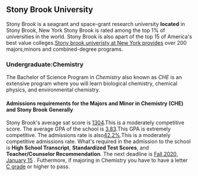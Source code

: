 ## Stony Brook University
Stony Brook is a seagrant and space-grant research university **located** in Stony Brook, New York
Stony Brook is rated among the top 1% of universities in the world. Stony Brook is also apart of the top 15 of America's best value colleges.[Stony brook univeristy at New York provides]( https://www.stonybrook.edu/about/) over 200 majors,minors and combined-degree programs.
### Undergraduate:Chemistry
The Bachelor of Science Program in _Chemistry_ also known as _CHE_ is an extensive program where you will learn biological chemistry, chemical physics, and environmental chemistry.
#### Admissions requirements for the Majors and Minor in Chemistry (CHE) and Stony Brook Generally
Stony Brook's average sat score is <span style="text-decoration: underline;">1304</span>.This is a moderately competitive score. The average GPA of the school is <span style="text-decoration: underline;">3.83</span>.This GPA is extremely competitive. The admissions rate is also<span style="text-decoration: underline;">42.2%</span>.This is a moderately competitive admissions rate.
What's required in the admission to the school is **High School Transcript**, **Standardized Test Scores**, and **Teacher/Counselor Recommendation**. The next deadline is <span style="text-decoration: underline;">Fall 2020, January 15</span> . Futhermore, if majoring in Chemistry you have to have a letter <span style="text-decoration: underline;">C grade</span>  or higher to pass.

